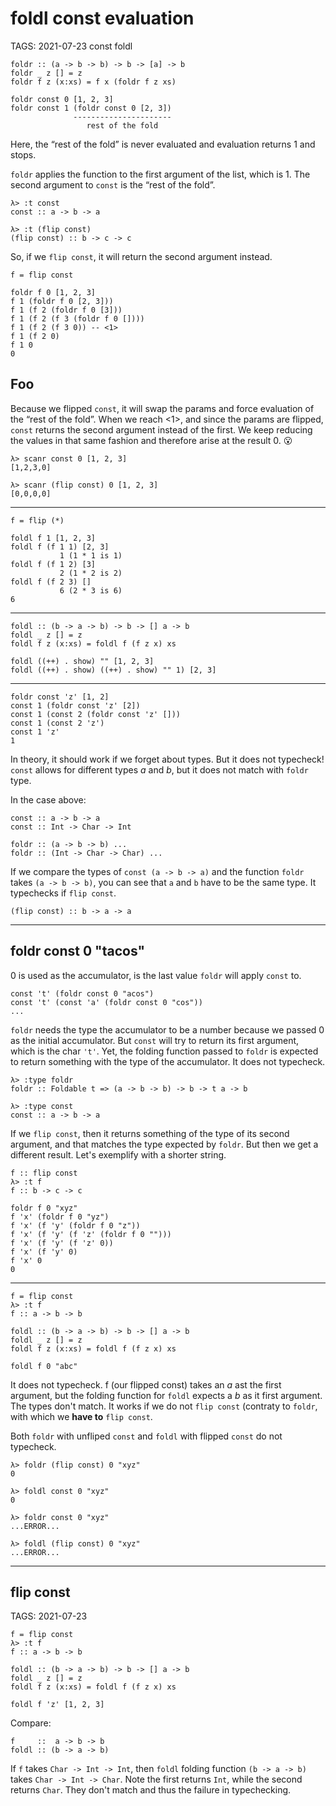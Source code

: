 # foldl const evaluation
TAGS: 2021-07-23 const foldl
```
foldr :: (a -> b -> b) -> b -> [a] -> b
foldr _ z [] = z
foldr f z (x:xs) = f x (foldr f z xs)

foldr const 0 [1, 2, 3]
foldr const 1 (foldr const 0 [2, 3])
              ----------------------
                 rest of the fold
```

Here, the “rest of the fold” is never evaluated and evaluation returns 1 and stops.

`foldr` applies the function to the first argument of the list, which is 1. The second argument to `const` is the “rest of the fold”.

```
λ> :t const
const :: a -> b -> a

λ> :t (flip const)
(flip const) :: b -> c -> c
```

So, if we `flip const`, it will return the second argument instead.

```
f = flip const

foldr f 0 [1, 2, 3]
f 1 (foldr f 0 [2, 3]))
f 1 (f 2 (foldr f 0 [3]))
f 1 (f 2 (f 3 (foldr f 0 [])))
f 1 (f 2 (f 3 0)) -- <1>
f 1 (f 2 0)
f 1 0
0
```

## Foo

Because we flipped `const`, it will swap the params and force evaluation of the “rest of the fold”. When we reach <1>, and since the params are flipped, `const` returns the second argument instead of the first. We keep reducing the values in that same fashion and therefore arise at the result 0. 😮

```
λ> scanr const 0 [1, 2, 3]
[1,2,3,0]

λ> scanr (flip const) 0 [1, 2, 3]
[0,0,0,0]
```

------------------------------------------------------------------------------
```
f = flip (*)

foldl f 1 [1, 2, 3]
foldl f (f 1 1) [2, 3]
           1 (1 * 1 is 1)
foldl f (f 1 2) [3]
           2 (1 * 2 is 2)
foldl f (f 2 3) []
           6 (2 * 3 is 6)
6
```
------------------------------------------------------------------------------
```
foldl :: (b -> a -> b) -> b -> [] a -> b
foldl _ z [] = z
foldl f z (x:xs) = foldl f (f z x) xs

foldl ((++) . show) "" [1, 2, 3]
foldl ((++) . show) ((++) . show) "" 1) [2, 3]
```
------------------------------------------------------------------------------
```
foldr const 'z' [1, 2]
const 1 (foldr const 'z' [2])
const 1 (const 2 (foldr const 'z' []))
const 1 (const 2 'z')
const 1 'z'
1
```
In theory, it should work if we forget about types. But it does not typecheck! `const` allows for different types *a* and *b*, but it does not match with `foldr` type.

In the case above:

```
const :: a -> b -> a
const :: Int -> Char -> Int

foldr :: (a -> b -> b) ...
foldr :: (Int -> Char -> Char) ...
```
If we compare the types of `const (a -> b -> a)` and the function `foldr` takes `(a -> b -> b)`, you can see that `a` and `b` have to be the same type. It typechecks if `flip const`.

```
(flip const) :: b -> a -> a
```

------------------------------------------------------------------------------
## foldr const 0 "tacos"

0 is used as the accumulator, is the last value `foldr` will apply `const` to.

```
const 't' (foldr const 0 "acos")
const 't' (const 'a' (foldr const 0 "cos"))
...
```

`foldr` needs the type the accumulator to be a number because we passed 0 as the initial accumulator. But `const` will try to return its first argument, which is the char `'t'`. Yet, the folding function passed to `foldr` is expected to return something with the type of the accumulator. It does not typecheck.

```
λ> :type foldr
foldr :: Foldable t => (a -> b -> b) -> b -> t a -> b

λ> :type const
const :: a -> b -> a
```

If we `flip const`, then it returns something of the type of its second argument, and that matches the type expected by `foldr`. But then we get a different result. Let's exemplify with a shorter string.

```
f :: flip const
λ> :t f
f :: b -> c -> c
```

```
foldr f 0 "xyz"
f 'x' (foldr f 0 "yz")
f 'x' (f 'y' (foldr f 0 "z"))
f 'x' (f 'y' (f 'z' (foldr f 0 "")))
f 'x' (f 'y' (f 'z' 0))
f 'x' (f 'y' 0)
f 'x' 0
0
```

------------------------------------------------------------------------------
```
f = flip const
λ> :t f
f :: a -> b -> b

foldl :: (b -> a -> b) -> b -> [] a -> b
foldl _ z [] = z
foldl f z (x:xs) = foldl f (f z x) xs

foldl f 0 "abc"
```

It does not typecheck. f (our flipped const) takes an *a* ast the first argument, but the folding function for `foldl` expects a *b* as it first argument. The types don't match. It works if we do not `flip const` (contraty to `foldr`, with which we **have to** `flip const`.

Both `foldr` with unfliped `const` and `foldl` with flipped `const` do not
typecheck.

```
λ> foldr (flip const) 0 "xyz"
0

λ> foldl const 0 "xyz"
0

λ> foldr const 0 "xyz"
...ERROR...

λ> foldl (flip const) 0 "xyz"
...ERROR...
```

------------------------------------------------------------------------------
## flip const
TAGS: 2021-07-23
```
f = flip const
λ> :t f
f :: a -> b -> b

foldl :: (b -> a -> b) -> b -> [] a -> b
foldl _ z [] = z
foldl f z (x:xs) = foldl f (f z x) xs

foldl f 'z' [1, 2, 3]
```

Compare:

```
f     ::  a -> b -> b
foldl :: (b -> a -> b)
```

If `f` takes `Char -> Int -> Int`, then `foldl` folding function `(b -> a -> b)` takes `Char -> Int -> Char`. Note the first returns `Int`, while the second returns `Char`. They don't match and thus the failure in typechecking.


